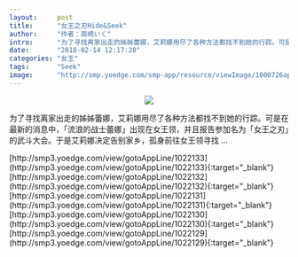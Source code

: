```yaml
---
layout:     post
title:      "女王之刃Hide&Seek"
author:     "作者：南崎いく"
intro:      "为了寻找离家出走的姊姊蕾娜，艾莉娜用尽了各种方法都找不到她的行踪。可是在最新的消息中，「流浪的战士蕾娜」出现在女王领，并且报告参加名为「女王之刃」的武斗大会。于是艾莉娜决定告别家乡，孤身前往女王领寻找 ..."
date:       "2018-02-14 12:17:20"
categories: "女王"
tags:       "Seek"
image:      "http://smp.yoedge.com/smp-app/resource/viewImage/1000726appline.png"
---
```

<div style="text-align: center">
<p><img src="http://smp.yoedge.com/smp-app/resource/viewImage/1000726appline.png"/></p>
</div>
<p class="post-meta">
<span>为了寻找离家出走的姊姊蕾娜，艾莉娜用尽了各种方法都找不到她的行踪。可是在最新的消息中，「流浪的战士蕾娜」出现在女王领，并且报告参加名为「女王之刃」的武斗大会。于是艾莉娜决定告别家乡，孤身前往女王领寻找 ...</span>
</p>
[http://smp3.yoedge.com/view/gotoAppLine/1022133](http://smp3.yoedge.com/view/gotoAppLine/1022133){:target="_blank"}
[http://smp3.yoedge.com/view/gotoAppLine/1022132](http://smp3.yoedge.com/view/gotoAppLine/1022132){:target="_blank"}
[http://smp3.yoedge.com/view/gotoAppLine/1022131](http://smp3.yoedge.com/view/gotoAppLine/1022131){:target="_blank"}
[http://smp3.yoedge.com/view/gotoAppLine/1022130](http://smp3.yoedge.com/view/gotoAppLine/1022130){:target="_blank"}
[http://smp3.yoedge.com/view/gotoAppLine/1022129](http://smp3.yoedge.com/view/gotoAppLine/1022129){:target="_blank"}


